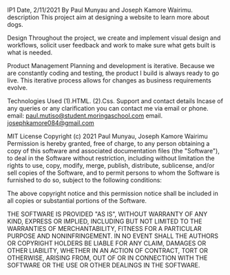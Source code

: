 IP1
Date, 2/11/2021
By Paul Munyau and Joseph Kamore Wairimu.
description
This project aim at designing a website to learn more about dogs.

Design
 Throughout the project, we create and implement visual design and workflows, solicit user feedback and work to make sure what gets built is what is needed.

Product Management
Planning and development is iterative. Because we are constantly coding and testing, the product I build is always ready to go live. This iterative process allows for changes as business requirements evolve.

Technologies Used
(1).HTML.
(2).Css.
Support and contact details
Incase of any queries or any clarification you can contact me via email or phone.
email: 
paul.mutiso@student.moringaschool.com
email. josephkamore084@gmail.com

MIT License
Copyright (c) 2021 Paul Munyau, Joseph Kamore Wairimu
Permission is hereby granted, free of charge, to any person obtaining a copy of this software and associated documentation files (the "Software"), to deal in the Software without restriction, including without limitation the rights to use, copy, modify, merge, publish, distribute, sublicense, and/or sell copies of the Software, and to permit persons to whom the Software is furnished to do so, subject to the following conditions:

The above copyright notice and this permission notice shall be included in all copies or substantial portions of the Software.

THE SOFTWARE IS PROVIDED "AS IS", WITHOUT WARRANTY OF ANY KIND, EXPRESS OR IMPLIED, INCLUDING BUT NOT LIMITED TO THE WARRANTIES OF MERCHANTABILITY, FITNESS FOR A PARTICULAR PURPOSE AND NONINFRINGEMENT. IN NO EVENT SHALL THE AUTHORS OR COPYRIGHT HOLDERS BE LIABLE FOR ANY CLAIM, DAMAGES OR OTHER LIABILITY, WHETHER IN AN ACTION OF CONTRACT, TORT OR OTHERWISE, ARISING FROM, OUT OF OR IN CONNECTION WITH THE SOFTWARE OR THE USE OR OTHER DEALINGS IN THE SOFTWARE.